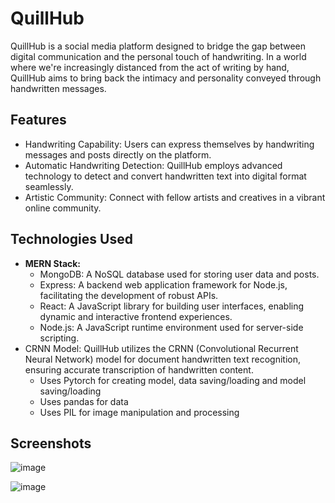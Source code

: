 # QuillHub
QuillHub is a social media platform designed to bridge the gap between digital communication and the personal touch of handwriting. In a world where we're increasingly distanced from the act of writing by hand, QuillHub aims to bring back the intimacy and personality conveyed through handwritten messages.

## Features
- Handwriting Capability: Users can express themselves by handwriting messages and posts directly on the platform.
- Automatic Handwriting Detection: QuillHub employs advanced technology to detect and convert handwritten text into digital format seamlessly.
- Artistic Community: Connect with fellow artists and creatives in a vibrant online community.

## Technologies Used
- **MERN Stack:**
  - MongoDB: A NoSQL database used for storing user data and posts.
  - Express: A backend web application framework for Node.js, facilitating the development of robust APIs.
  - React: A JavaScript library for building user interfaces, enabling dynamic and interactive frontend experiences.
  - Node.js: A JavaScript runtime environment used for server-side scripting.
- CRNN Model: QuillHub utilizes the CRNN (Convolutional Recurrent Neural Network) model for document handwritten text recognition, ensuring accurate transcription of handwritten content.
  - Uses Pytorch for creating model, data saving/loading and model saving/loading
  - Uses pandas for data
  - Uses PIL for image manipulation and processing


## Screenshots
![image](https://github.com/seandixit/Quillhub/assets/153400712/29bcd58a-1d55-42e6-8301-c1f7072376d6)

![image](https://github.com/seandixit/Quillhub/assets/153400712/93e1d098-d9f9-4f95-ac4a-178bf4ba023f)


